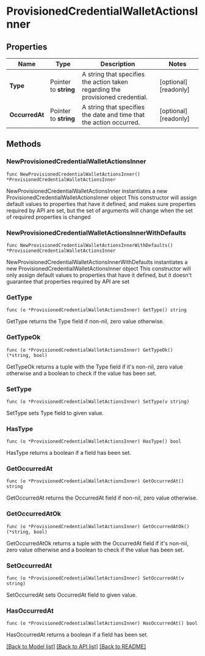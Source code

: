 # ProvisionedCredentialWalletActionsInner

## Properties

Name | Type | Description | Notes
------------ | ------------- | ------------- | -------------
**Type** | Pointer to **string** | A string that specifies the action taken regarding the provisioned credential. | [optional] [readonly] 
**OccurredAt** | Pointer to **string** | A string that specifies the date and time that the action occurred. | [optional] [readonly] 

## Methods

### NewProvisionedCredentialWalletActionsInner

`func NewProvisionedCredentialWalletActionsInner() *ProvisionedCredentialWalletActionsInner`

NewProvisionedCredentialWalletActionsInner instantiates a new ProvisionedCredentialWalletActionsInner object
This constructor will assign default values to properties that have it defined,
and makes sure properties required by API are set, but the set of arguments
will change when the set of required properties is changed

### NewProvisionedCredentialWalletActionsInnerWithDefaults

`func NewProvisionedCredentialWalletActionsInnerWithDefaults() *ProvisionedCredentialWalletActionsInner`

NewProvisionedCredentialWalletActionsInnerWithDefaults instantiates a new ProvisionedCredentialWalletActionsInner object
This constructor will only assign default values to properties that have it defined,
but it doesn't guarantee that properties required by API are set

### GetType

`func (o *ProvisionedCredentialWalletActionsInner) GetType() string`

GetType returns the Type field if non-nil, zero value otherwise.

### GetTypeOk

`func (o *ProvisionedCredentialWalletActionsInner) GetTypeOk() (*string, bool)`

GetTypeOk returns a tuple with the Type field if it's non-nil, zero value otherwise
and a boolean to check if the value has been set.

### SetType

`func (o *ProvisionedCredentialWalletActionsInner) SetType(v string)`

SetType sets Type field to given value.

### HasType

`func (o *ProvisionedCredentialWalletActionsInner) HasType() bool`

HasType returns a boolean if a field has been set.

### GetOccurredAt

`func (o *ProvisionedCredentialWalletActionsInner) GetOccurredAt() string`

GetOccurredAt returns the OccurredAt field if non-nil, zero value otherwise.

### GetOccurredAtOk

`func (o *ProvisionedCredentialWalletActionsInner) GetOccurredAtOk() (*string, bool)`

GetOccurredAtOk returns a tuple with the OccurredAt field if it's non-nil, zero value otherwise
and a boolean to check if the value has been set.

### SetOccurredAt

`func (o *ProvisionedCredentialWalletActionsInner) SetOccurredAt(v string)`

SetOccurredAt sets OccurredAt field to given value.

### HasOccurredAt

`func (o *ProvisionedCredentialWalletActionsInner) HasOccurredAt() bool`

HasOccurredAt returns a boolean if a field has been set.


[[Back to Model list]](../README.md#documentation-for-models) [[Back to API list]](../README.md#documentation-for-api-endpoints) [[Back to README]](../README.md)


